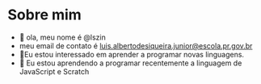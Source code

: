 # Sobre mim
- 👋 ola, meu nome é @lszin
- meu email de contato é luis.albertodesiqueira.junior@escola.pr.gov.br
- 👀Eu estou interessado em aprender a programar novas linguagens.
- 🌱 Eu estou aprendendo a programar recentemente a linguagem de JavaScript e Scratch

